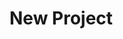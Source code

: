 # New Project

<!-- 
# Liber


## Description 📰

Liber is an interactive e-reader along with book-saving capabilities and a social media aspect -- think your Kindle, GoodReads, and saved-books-app combined. The motivation behind this app was to have a fun way to interact with your favorite reads and classic novels and to build upon our knowledge of graphql with React. We also used Blender in tandem with Threejs.

The app allows the user to search and view books, organized via our comprehensive search feature and a paginated system to help manage load times -- which was our biggest crux in learning throughout this project. We definitely kept in mind data size and load, but we also learned the hard way that testing in a development environment via localhost cannot prepare you for the real deal of a deployed server. However, most importantly, despite the many features and capabilities built into Liber, our most important feature is simply being able to read! The user can read their favorite classic novel in an immersive 3D environment and ramp that experience up a notch with an optional auditory experience, which plays the sounds of a forest.

We learned to really use Threejs, we really learned and got the flow of graphql and how to build data from start to finish successfully. For some of us, it made us miss how easy it was to make a search bar in basic HTML and JS, whereas now, it took some critical thinking to make that magic happen.

But alas, throughout the ups and downs, we hope you enjoy the one word in Latin that means both "free" and "book": [Liber 2.0](https://liber-com-71c194b85d8a.herokuapp.com).

[Please enjoy the deployed Liber 2.0!](https://liber-com-71c194b85d8a.herokuapp.com)
![Liber home](./client/src/assets/readmeimages/home.png)


## Table of Contents

&nbsp;&nbsp;&nbsp;&nbsp;&nbsp;&nbsp; ➣ [Installation](#Installation)

&nbsp;&nbsp;&nbsp;&nbsp;&nbsp;&nbsp; ➣ [Usage](#Usage)


&nbsp;&nbsp;&nbsp;&nbsp;&nbsp;&nbsp; ➣ [Contributing](#Contributing)

&nbsp;&nbsp;&nbsp;&nbsp;&nbsp;&nbsp; ➣ [Tests](#Tests)

&nbsp;&nbsp;&nbsp;&nbsp;&nbsp;&nbsp; ➣ [Credits](#Credits)

&nbsp;&nbsp;&nbsp;&nbsp;&nbsp;&nbsp; ➣ [Questions](#Questions)


<a id="Installation"></a>
## Installation 🔌

In order to install, please run `npm i`.


<a id="Usage"></a>
## Usage 🧮

In order to use this app, please run `npm start`.


From home, the user can navigate to use many features. Firstly, they are greeted with a slideshow, which describes Liber. Additionally, in the navigation bar, the user can view all books and search books. From there, home features all the books from our database, limited to 5 books per page. Under that hosts a Spotlight Read that features the most engaged-with book.
![Spotlight Read](./client/src/assets/readmeimages/spotlight.png)

To take advantage of some of the following features, users must log in. If on mobile, they can navigate through our mobile nav menu in order to log in.

![login](./client/src/assets/readmeimages/login.png)

Upon viewing a single book, the user can comment on a book, rate a book, view other comments, keep book, or go ahead and instantly use our interactive e-reader.

![Liber single book, comments](./client/src/assets/readmeimages/singlebook.png)

When keeping a book, they are saved to your MyBookshelf in the user's MyLibrary page, where user can also see their account information.
![Liber MyLibrary](./client/src/assets/readmeimages/mylibrary.png)

Logged in or not, the main attraction of Liber is, of course, the interactive 3D reader! Have fun in there, and enjoy some easter eggs!
![Liber 3D](./client/src/assets/readmeimages/3d.png)
![Liber reader](./client/src/assets/readmeimages/reader.png)

Those who are special and logged in are admins, and admins can do some unwieldly things...
(update users' roles or delete users)
![Liber admin](./client/src/assets/readmeimages/admin.png)

And before you leave the app, feel free to meet the team behind this project!
![Meet the team](./client/src/assets/readmeimages/meetteam.png)


<a id="Contributing"></a>
## Contributing 🍴

In order to contribute, one must fork their repository and create a pull request.


<a id="Tests"></a>
## Tests ⚖️

`N/A`


<a id="Credits"></a>
 ## Credits 🤝
Thanks to D. Murphy & M. Meyers for mentoring us to this point!

  image carousel image 3: 
  [https://www.etsy.com/listing/1029661051/bookshelfs-mural-reading-room-wallpaper](https://www.etsy.com/listing/1029661051/bookshelfs-mural-reading-room-wallpaper)

  footer logo:
  [https://www.freepik.com/premium-ai-image/create-elegant-line-art-icon-book_83117203.htm](https://www.freepik.com/premium-ai-image/create-elegant-line-art-icon-book_83117203.htm)




<a id="Questions"></a>
## Questions 📭

Please enjoy our work at our respective GitHubs!
- @[pToum21](https://github.com/pToum21)
- @[SalGonzalez151](https://github.com/SalGonzalez151)
- @[pashag123](https://github.com/pashag123)
- @[mintyry](https://github.com/mintyry)

For any additional inquiries, please message any one of us. -->
